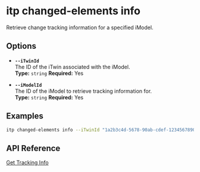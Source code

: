 # itp changed-elements info

Retrieve change tracking information for a specified iModel.

## Options

- **`--iTwinId`**  
  The ID of the iTwin associated with the iModel.  
  **Type:** `string` **Required:** Yes

- **`--iModelId`**  
  The ID of the iModel to retrieve tracking information for.  
  **Type:** `string` **Required:** Yes

## Examples

```bash
itp changed-elements info --iTwinId "1a2b3c4d-5678-90ab-cdef-1234567890ab" --iModelId "ad0ba809-9241-48ad-9eb0-c8038c1a1d51"
```

## API Reference

[Get Tracking Info](https://developer.bentley.com/apis/changed-elements/operations/get-tracking/)
